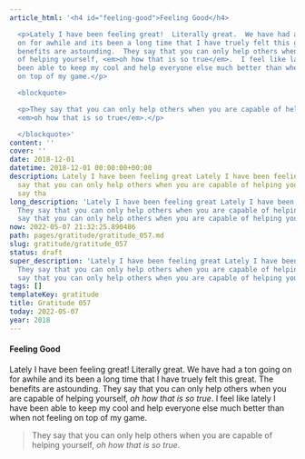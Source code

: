 ```yaml
---
article_html: '<h4 id="feeling-good">Feeling Good</h4>

  <p>Lately I have been feeling great!  Literally great.  We have had a ton going
  on for awhile and its been a long time that I have truely felt this great.  The
  benefits are astounding.  They say that you can only help others when you are capable
  of helping yourself, <em>oh how that is so true</em>.  I feel like lately I have
  been able to keep my cool and help everyone else much better than when not feeling
  on top of my game.</p>

  <blockquote>

  <p>They say that you can only help others when you are capable of helping yourself,
  <em>oh how that is so true</em>.</p>

  </blockquote>'
content: ''
cover: ''
date: 2018-12-01
datetime: 2018-12-01 00:00:00+00:00
description: Lately I have been feeling great Lately I have been feeling great They
  say that you can only help others when you are capable of helping yourself,  They
  say tha
long_description: 'Lately I have been feeling great Lately I have been feeling great
  They say that you can only help others when you are capable of helping yourself,  They
  say that you can only help others when you are capable of helping yourself, '
now: 2022-05-07 21:32:25.890486
path: pages/gratitude/gratitude_057.md
slug: gratitude/gratitude_057
status: draft
super_description: 'Lately I have been feeling great Lately I have been feeling great
  They say that you can only help others when you are capable of helping yourself,  They
  say that you can only help others when you are capable of helping yourself, '
tags: []
templateKey: gratitude
title: Gratitude 057
today: 2022-05-07
year: 2018
---
```


#### Feeling Good

Lately I have been feeling great!  Literally great.  We have had a ton going on for awhile and its been a long time that I have truely felt this great.  The benefits are astounding.  They say that you can only help others when you are capable of helping yourself, _oh how that is so true_.  I feel like lately I have been able to keep my cool and help everyone else much better than when not feeling on top of my game.

> They say that you can only help others when you are capable of helping yourself, _oh how that is so true_.